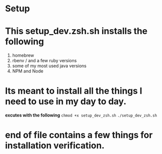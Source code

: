 # **Setup**

# This setup_dev.zsh.sh installs the following

1. homebrew 
2. rbenv / and a few ruby versions
3. some of my most used java versions 
4. NPM and Node

# Its meant to install all the things I need to use in my day to day. 

**excutes with the following**
``chmod +x setup_dev_zsh.sh``
``./setup_dev_zsh.sh``

# end of file contains a few things for installation verification. 